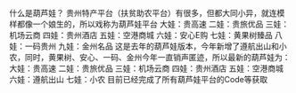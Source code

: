 什么是葫芦娃？
贵州特产平台（扶贫助农平台）有很多，但都大同小异，就连模样都像一个娘生的，所以戏称为葫芦娃平台
大娃：贵高速
二娃：贵旅优品
三娃：机场云商
四娃：贵州酒店
五娃：空港商城
六娃：安心E购
七娃：黄果树臻品
八娃：一码贵州
九娃：金州名品
这是去年的葫芦娃版本，今年新增了遵航出山和小农，同时，黄果树、安心、一码、金州今年一直销声匿迹，所以最新的葫芦娃为：
大娃：贵高速
二娃：贵旅优品
三娃：机场云商
四娃：贵州酒店
五娃：空港商城
六娃：遵航出山
七娃：小农
目前已经完成了所有葫芦娃平台的Code等获取
